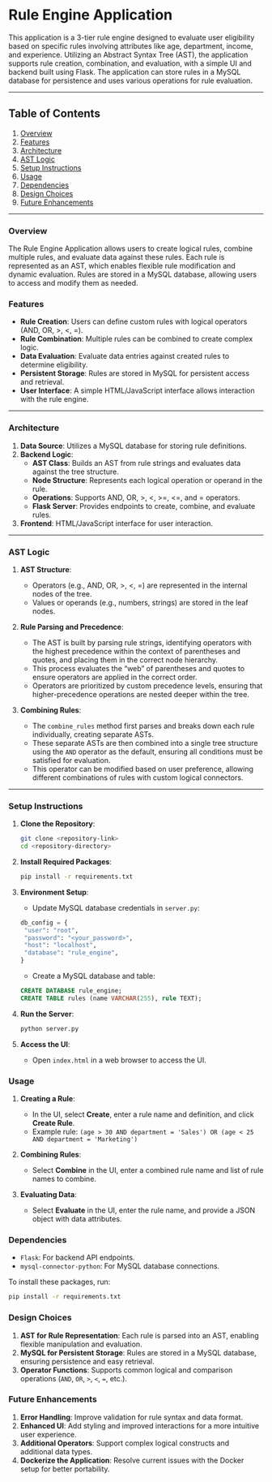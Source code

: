 # Rule Engine Application

This application is a 3-tier rule engine designed to evaluate user eligibility based on specific rules involving attributes like age, department, income, and experience. Utilizing an Abstract Syntax Tree (AST), the application supports rule creation, combination, and evaluation, with a simple UI and backend built using Flask. The application can store rules in a MySQL database for persistence and uses various operations for rule evaluation.

---

## Table of Contents
1. [Overview](#overview)
2. [Features](#features)
3. [Architecture](#architecture)
4. [AST Logic](#ast-logic)
5. [Setup Instructions](#setup-instructions)
6. [Usage](#usage)
7. [Dependencies](#dependencies)
8. [Design Choices](#design-choices)
9. [Future Enhancements](#future-enhancements)

---

### Overview
The Rule Engine Application allows users to create logical rules, combine multiple rules, and evaluate data against these rules. Each rule is represented as an AST, which enables flexible rule modification and dynamic evaluation. Rules are stored in a MySQL database, allowing users to access and modify them as needed.

### Features
- **Rule Creation**: Users can define custom rules with logical operators (AND, OR, >, <, =).
- **Rule Combination**: Multiple rules can be combined to create complex logic.
- **Data Evaluation**: Evaluate data entries against created rules to determine eligibility.
- **Persistent Storage**: Rules are stored in MySQL for persistent access and retrieval.
- **User Interface**: A simple HTML/JavaScript interface allows interaction with the rule engine.

---

### Architecture
1. **Data Source**: Utilizes a MySQL database for storing rule definitions.
2. **Backend Logic**:
   - **AST Class**: Builds an AST from rule strings and evaluates data against the tree structure.
   - **Node Structure**: Represents each logical operation or operand in the rule.
   - **Operations**: Supports AND, OR, >, <, >=, <=, and = operators.
   - **Flask Server**: Provides endpoints to create, combine, and evaluate rules.
3. **Frontend**: HTML/JavaScript interface for user interaction.

---

### AST Logic

1. **AST Structure**:
   - Operators (e.g., AND, OR, >, <, =) are represented in the internal nodes of the tree.
   - Values or operands (e.g., numbers, strings) are stored in the leaf nodes.

2. **Rule Parsing and Precedence**:
   - The AST is built by parsing rule strings, identifying operators with the highest precedence within the context of parentheses and quotes, and placing them in the correct node hierarchy.
   - This process evaluates the “web” of parentheses and quotes to ensure operators are applied in the correct order.
   - Operators are prioritized by custom precedence levels, ensuring that higher-precedence operations are nested deeper within the tree.

3. **Combining Rules**:
   - The `combine_rules` method first parses and breaks down each rule individually, creating separate ASTs.
   - These separate ASTs are then combined into a single tree structure using the `AND` operator as the default, ensuring all conditions must be satisfied for evaluation.
   - This operator can be modified based on user preference, allowing different combinations of rules with custom logical connectors.

---

### Setup Instructions
1. **Clone the Repository**:
   ```bash
   git clone <repository-link>
   cd <repository-directory>
   ```
2. **Install Required Packages**:
   ```bash
   pip install -r requirements.txt
   ```
3. **Environment Setup**:
   - Update MySQL database credentials in `server.py`:
   ```python
   db_config = {
    "user": "root",
    "password": "<your_password>",
    "host": "localhost",
    "database": "rule_engine",
   }
   ```

   - Create a MySQL database and table:
   ```sql
   CREATE DATABASE rule_engine;
   CREATE TABLE rules (name VARCHAR(255), rule TEXT);
   ```


4. **Run the Server**:
   ```bash
   python server.py
   ```

5. **Access the UI**:
   - Open `index.html` in a web browser to access the UI.

### Usage

1. **Creating a Rule**:
   - In the UI, select **Create**, enter a rule name and definition, and click **Create Rule**.
   - Example rule: `(age > 30 AND department = 'Sales') OR (age < 25 AND department = 'Marketing')`

2. **Combining Rules**:
   - Select **Combine** in the UI, enter a combined rule name and list of rule names to combine.

3. **Evaluating Data**:
   - Select **Evaluate** in the UI, enter the rule name, and provide a JSON object with data attributes.

### Dependencies

- `Flask`: For backend API endpoints.
- `mysql-connector-python`: For MySQL database connections.

To install these packages, run:
```bash
pip install -r requirements.txt
```

### Design Choices

1. **AST for Rule Representation**: Each rule is parsed into an AST, enabling flexible manipulation and evaluation.
2. **MySQL for Persistent Storage**: Rules are stored in a MySQL database, ensuring persistence and easy retrieval.
3. **Operator Functions**: Supports common logical and comparison operations (`AND`, `OR`, `>`, `<`, `=`, etc.).

### Future Enhancements

1. **Error Handling**: Improve validation for rule syntax and data format.
2. **Enhanced UI**: Add styling and improved interactions for a more intuitive user experience.
3. **Additional Operators**: Support complex logical constructs and additional data types.
4. **Dockerize the Application**: Resolve current issues with the Docker setup for better portability.



